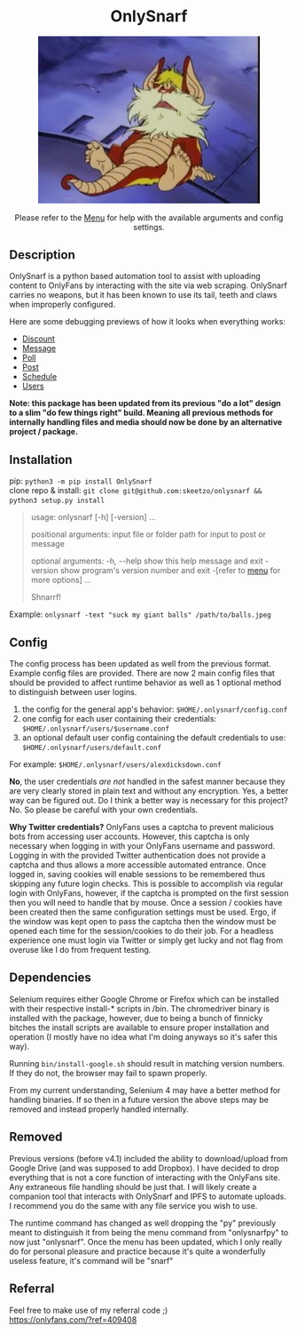 <h1 align="center">OnlySnarf</h1>
<p align="center"><img src="public/images/snarf-missionary.jpg" alt="Shnarf" width="400"/></p>
<p align="center">Please refer to the <a href="OnlySnarf/docs/menu.md">Menu</a> for help with the available arguments and config settings.</p> 

## Description
OnlySnarf is a python based automation tool to assist with uploading content to OnlyFans by interacting with the site via web scraping. OnlySnarf carries no weapons, but it has been known to use its tail, teeth and claws when improperly configured.

Here are some debugging previews of how it looks when everything works:
- [Discount](public/previews/discount.gif)
- [Message](public/previews/message.gif)
- [Poll](public/previews/poll.gif)
- [Post](public/previews/post.gif)
- [Schedule](public/previews/schedule.gif)
- [Users](public/previews/users.gif)

**Note: this package has been updated from its previous "do a lot" design to a slim "do few things right" build. Meaning all previous methods for internally handling files and media should now be done by an alternative project / package.**

## Installation
pip: `python3 -m pip install OnlySnarf`  
clone repo & install: `git clone git@github.com:skeetzo/onlysnarf && python3 setup.py install`  

> usage: onlysnarf [-h] [-version] ...
> 
> positional arguments:
> input       file or folder path for input to post or message
> 
> optional arguments:
>  -h, --help  show this help message and exit
>  -version    show program's version number and exit
>  -[refer to [menu](OnlySnarf/dogs/menu.md) for more options] ...
>
> Shnarrf!
  
Example: `onlysnarf -text "suck my giant balls" /path/to/balls.jpeg`

## Config
The config process has been updated as well from the previous format. Example config files are provided. There are now 2 main config files that should be provided to affect runtime behavior as well as 1 optional method to distinguish between user logins.
1) the config for the general app's behavior: `$HOME/.onlysnarf/config.conf`
2) one config for each user containing their credentials: `$HOME/.onlysnarf/users/$username.conf`
3) an optional default user config containing the default credentials to use: `$HOME/.onlysnarf/users/default.conf`

For example: `$HOME/.onlysnarf/users/alexdicksdown.conf`

**No**, the user credentials *are not* handled in the safest manner because they are very clearly stored in plain text and without any encryption. Yes, a better way can be figured out. Do I think a better way is necessary for this project? No. So please be careful with your own credentials.

**Why Twitter credentials?**
OnlyFans uses a captcha to prevent malicious bots from accessing user accounts. However, this captcha is only necessary when logging in with your OnlyFans username and password. Logging in with the provided Twitter authentication does not provide a captcha and thus allows a more accessible automated entrance. Once logged in, saving cookies will enable sessions to be remembered thus skipping any future login checks. This is possible to accomplish via regular login with OnlyFans, however, if the captcha is prompted on the first session then you will need to handle that by mouse. Once a session / cookies have been created then the same configuration settings must be used. Ergo, if the window was kept open to pass the captcha then the window must be opened each time for the session/cookies to do their job. For a headless experience one must login via Twitter or simply get lucky and not flag from overuse like I do from frequent testing.

## Dependencies
Selenium requires either Google Chrome or Firefox which can be installed with their respective install-* scripts in /bin. The chromedriver binary is installed with the package, however, due to being a bunch of finnicky bitches the install scripts are available to ensure proper installation and operation (I mostly have no idea what I'm doing anyways so it's safer this way).

Running `bin/install-google.sh` should result in matching version numbers. If they do not, the browser may fail to spawn properly.

From my current understanding, Selenium 4 may have a better method for handling binaries. If so then in a future version the above steps may be removed and instead properly handled  internally.

## Removed
Previous versions (before v4.1) included the ability to download/upload from Google Drive (and was supposed to add Dropbox). I have decided to drop everything that is not a core function of interacting with the OnlyFans site. Any extraneous file handling should be just that. I will likely create a companion tool that interacts with OnlySnarf and IPFS to automate uploads. I recommend you do the same with any file service you wish to use.

The runtime command has changed as well dropping the "py" previously meant to distinguish it from being the menu command from "onlysnarfpy" to now just "onlysnarf". Once the menu has been updated, which I only really do for personal pleasure and practice because it's quite a wonderfully useless feature, it's command will be "snarf"

## Referral
Feel free to make use of my referral code ;)  
https://onlyfans.com/?ref=409408
